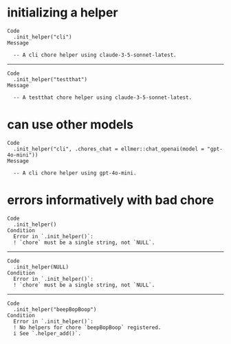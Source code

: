 # initializing a helper

    Code
      .init_helper("cli")
    Message
      
      -- A cli chore helper using claude-3-5-sonnet-latest. 

---

    Code
      .init_helper("testthat")
    Message
      
      -- A testthat chore helper using claude-3-5-sonnet-latest. 

# can use other models

    Code
      .init_helper("cli", .chores_chat = ellmer::chat_openai(model = "gpt-4o-mini"))
    Message
      
      -- A cli chore helper using gpt-4o-mini. 

# errors informatively with bad chore

    Code
      .init_helper()
    Condition
      Error in `.init_helper()`:
      ! `chore` must be a single string, not `NULL`.

---

    Code
      .init_helper(NULL)
    Condition
      Error in `.init_helper()`:
      ! `chore` must be a single string, not `NULL`.

---

    Code
      .init_helper("beepBopBoop")
    Condition
      Error in `.init_helper()`:
      ! No helpers for chore `beepBopBoop` registered.
      i See `.helper_add()`.


